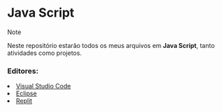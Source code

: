  <h1>Java Script</h1>

> [!NOTE]
> Neste repositório estarão todos os meus arquivos em <b>Java Script</b>, tanto atividades como projetos.

<div>
<h3>Editores:</h3>
<li><a href="">Visual Studio Code</a></li>
<li><a href="">Eclipse</a></li>
<li><a href="">Replit</a></li>
</div>



